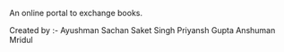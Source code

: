 An online portal to exchange books.

Created by :-
Ayushman Sachan 
Saket Singh
Priyansh Gupta
Anshuman Mridul
